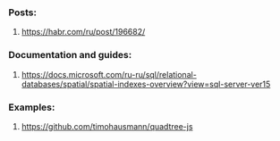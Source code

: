 ### Posts:
1. https://habr.com/ru/post/196682/

### Documentation and guides:
1. https://docs.microsoft.com/ru-ru/sql/relational-databases/spatial/spatial-indexes-overview?view=sql-server-ver15

### Examples:
1. https://github.com/timohausmann/quadtree-js
